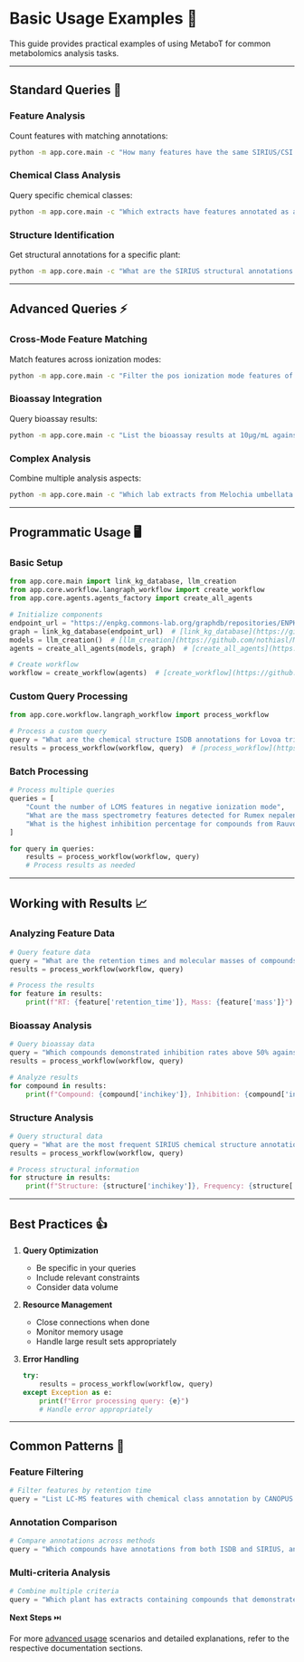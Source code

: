 # Basic Usage Examples 🚀

This guide provides practical examples of using MetaboT for common metabolomics analysis tasks.

---
## Standard Queries 🔬

### Feature Analysis

Count features with matching annotations:

```bash
python -m app.core.main -c "How many features have the same SIRIUS/CSI:FingerID and ISDB annotation?"
```

### Chemical Class Analysis

Query specific chemical classes:

```bash
python -m app.core.main -c "Which extracts have features annotated as aspidosperma-type alkaloids by CANOPUS with a probability score above 0.5?"
```

### Structure Identification

Get structural annotations for a specific plant:

```bash
python -m app.core.main -c "What are the SIRIUS structural annotations for Tabernaemontana coffeoides?"
```

---
## Advanced Queries ⚡️

### Cross-Mode Feature Matching

Match features across ionization modes:

```bash
python -m app.core.main -c "Filter the pos ionization mode features of Melochia umbellata annotated as [M+H]+ by SIRIUS to keep the ones for which a feature in neg ionization mode is detected with the same retention time (+/- 3 seconds)"
```

### Bioassay Integration

Query bioassay results:

```bash
python -m app.core.main -c "List the bioassay results at 10µg/mL against T.cruzi for lab extracts of Tabernaemontana coffeoides"
```

### Complex Analysis

Combine multiple analysis aspects:

```bash
python -m app.core.main -c "Which lab extracts from Melochia umbellata yield compounds that have a retention time of less than 2 minutes and demonstrate an inhibition percentage greater than 70% in bioassay results?"
```

---
## Programmatic Usage 🖥️

### Basic Setup

```python
from app.core.main import link_kg_database, llm_creation
from app.core.workflow.langraph_workflow import create_workflow
from app.core.agents.agents_factory import create_all_agents

# Initialize components
endpoint_url = "https://enpkg.commons-lab.org/graphdb/repositories/ENPKG"
graph = link_kg_database(endpoint_url)  # [link_kg_database](https://github.com/nothiasl/MetaboT/blob/main/app/core/main.py)
models = llm_creation()  # [llm_creation](https://github.com/nothiasl/MetaboT/blob/main/app/core/main.py)
agents = create_all_agents(models, graph)  # [create_all_agents](https://github.com/nothiasl/MetaboT/blob/main/app/core/agents/agents_factory.py)

# Create workflow
workflow = create_workflow(agents)  # [create_workflow](https://github.com/nothiasl/MetaboT/blob/main/app/core/workflow/langraph_workflow.py)
```

### Custom Query Processing

```python
from app.core.workflow.langraph_workflow import process_workflow

# Process a custom query
query = "What are the chemical structure ISDB annotations for Lovoa trichilioides?"
results = process_workflow(workflow, query)  # [process_workflow](https://github.com/nothiasl/MetaboT/blob/main/app/core/workflow/langraph_workflow.py)
```

### Batch Processing

```python
# Process multiple queries
queries = [
    "Count the number of LCMS features in negative ionization mode",
    "What are the mass spectrometry features detected for Rumex nepalensis?",
    "What is the highest inhibition percentage for compounds from Rauvolfia vomitoria?"
]

for query in queries:
    results = process_workflow(workflow, query)
    # Process results as needed
```

---
## Working with Results 📈

### Analyzing Feature Data

```python
# Query feature data
query = "What are the retention times and molecular masses of compounds identified in negative ionization mode?"
results = process_workflow(workflow, query)

# Process the results
for feature in results:
    print(f"RT: {feature['retention_time']}, Mass: {feature['mass']}")
```

### Bioassay Analysis

```python
# Query bioassay data
query = "Which compounds demonstrated inhibition rates above 50% against Trypanosoma cruzi?"
results = process_workflow(workflow, query)

# Analyze results
for compound in results:
    print(f"Compound: {compound['inchikey']}, Inhibition: {compound['inhibition_rate']}%")
```

### Structure Analysis

```python
# Query structural data
query = "What are the most frequent SIRIUS chemical structure annotations from Hibiscus syriacus?"
results = process_workflow(workflow, query)

# Process structural information
for structure in results:
    print(f"Structure: {structure['inchikey']}, Frequency: {structure['count']}")
```

---
## Best Practices 👍

1. **Query Optimization**

    - Be specific in your queries
    - Include relevant constraints
    - Consider data volume

2. **Resource Management**

    - Close connections when done
    - Monitor memory usage
    - Handle large result sets appropriately

3. **Error Handling**
   ```python
   try:
       results = process_workflow(workflow, query)
   except Exception as e:
       print(f"Error processing query: {e}")
       # Handle error appropriately
   ```

---
## Common Patterns 🔁

### Feature Filtering

```python
# Filter features by retention time
query = "List LC-MS features with chemical class annotation by CANOPUS and retention time between 5-7 minutes"
```

### Annotation Comparison

```python
# Compare annotations across methods
query = "Which compounds have annotations from both ISDB and SIRIUS, and what are their molecular masses?"
```

### Multi-criteria Analysis

```python
# Combine multiple criteria
query = "Which plant has extracts containing compounds that demonstrated inhibition rates above 50% and are above 800 Da in mass?"
```

**Next Steps** ⏭️


For more [advanced usage](../advanced-examples) scenarios and detailed explanations, refer to the respective documentation sections.